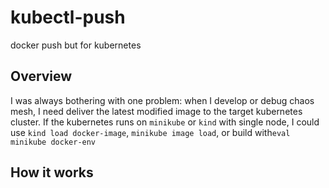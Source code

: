 # kubectl-push

docker push but for kubernetes

## Overview

I was always bothering with one problem: when I develop or debug chaos mesh, I need deliver the latest modified image to the target kubernetes cluster. If the kubernetes runs on `minikube` or `kind` with single node, I could use `kind load docker-image`, `minikube image load`, or build with`eval minikube docker-env`

## How it works

